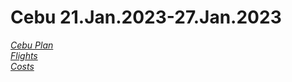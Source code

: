 # Cebu 21.Jan.2023-27.Jan.2023
*[Cebu Plan](https://github.com/CheckandRaise/Huanyu-s-travel-Plan/blob/main/Cebu/Plan.md)* \
*[Flights](https://github.com/CheckandRaise/Cebu-Travel/blob/main/Cebu/airline.jpg)* \
*[Costs](https://github.com/CheckandRaise/Cebu-Travel/blob/main/Cebu/Total%20costs.md)*
